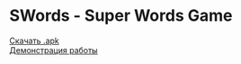 # SWords - Super Words Game
[Скачать .apk](https://github.com/Nestorian87/SWords/raw/master/app/release/app-release.apk)\
[Демонстрация работы](https://www.youtube.com/watch?v=22ULdP_RslE)
